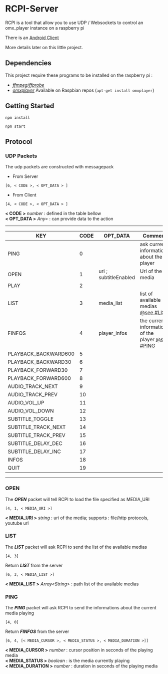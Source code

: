 # RCPI-Server

RCPI is a tool that allow you to use UDP / Websockets to control an omx_player instance on a raspberry pi

There is an [Android Client](https://github.com/hacketo/RCPI-Android)

More details later on this little project.

## Dependencies

This project require these programs to be installed on the raspberry pi : 
* [*ffmpeg/ffprobe*](https://github.com/FFmpeg/FFmpeg) 
* [*omxplayer*](https://github.com/popcornmix/omxplayer) Available on Raspbian repos (`apt-get install omxplayer`)

## Getting Started

```
npm install

npm start
```


## Protocol

### UDP Packets

The udp packets are constructed with messagepack

* From Server 
```
[6, < CODE >, < OPT_DATA > ]
```

* From Client
```
[4, < CODE >, < OPT_DATA > ]
```

**< CODE >** *number* : defined in the table bellow<br>
**< OPT_DATA >** *Any=* : can provide data to the action


---


KEY | CODE | OPT_DATA | Comment
--- | --- | --- | ---
PING | 0 | | ask current informations about the player
OPEN | 1 | uri ; subtitleEnabled | Url of the media
PLAY | 2 | | 
LIST | 3 | media_list | list of available medias [@see #LIST](#list)
FINFOS | 4 | player_infos | the current informations of the player [@see #PING](#ping)
PLAYBACK_BACKWARD600 | 5 | |
PLAYBACK_BACKWARD30 | 6 | | 
PLAYBACK_FORWARD30 | 7 | | 
PLAYBACK_FORWARD600 | 8 | | 
AUDIO_TRACK_NEXT | 9 | | 
AUDIO_TRACK_PREV | 10 | | 
AUDIO_VOL_UP | 11 | | 
AUDIO_VOL_DOWN | 12 | | 
SUBTITLE_TOGGLE | 13 | | 
SUBTITLE_TRACK_NEXT | 14 | | 
SUBTITLE_TRACK_PREV | 15 | | 
SUBTITLE_DELAY_DEC | 16 | |
SUBTITLE_DELAY_INC | 17 | |
INFOS | 18 | |
QUIT | 19 | |


---


### OPEN


The ***OPEN*** packet will tell RCPI to load the file specified as MEDIA_URI<br>
```
[4, 1, < MEDIA_URI >]
```
**< MEDIA_URI >** *string* : uri of the media; supports : file/http protocols, youtube url<br>

### <a name="list"></a>LIST

The ***LIST*** packet will ask RCPI to send the list of the available medias<br>
```
[4, 3]
```

Return ***LIST*** from the server<br>
```
[6, 3, < MEDIA_LIST >]
```
**< MEDIA_LIST >** *Array\<String>* : path list of the available medias<br>


### <a name="ping"></a>PING

The ***PING*** packet will ask RCPI to send the informations about the current media playing<br>
```
[4, 0]
```

Return ***FINFOS*** from the server<br>
```
[6, 4, [< MEDIA_CURSOR >, < MEDIA_STATUS >, < MEDIA_DURATION >]]
```
**< MEDIA_CURSOR >** *number* : cursor position in seconds of the playing media<br>
**< MEDIA_STATUS >** *boolean* : is the media currently playing<br>
**< MEDIA_DURATION >** *number* : duration in seconds of the playing media <br>

